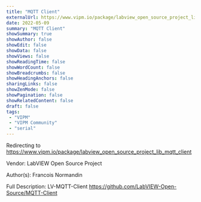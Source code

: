 ```yaml
---
title: "MQTT Client"
externalUrl: https://www.vipm.io/package/labview_open_source_project_lib_mqtt_client
date: 2022-05-09
summary: "MQTT Client"
showSummary: true
showAuthor: false
showEdit: false
showData: false
showViews: false
showReadingTime: false
showWordCount: false
showBreadcrumbs: false
showHeadingAnchors: false
sharingLinks: false
showZenMode: false
showPagination: false
showRelatedContent: false
draft: false
tags:
 - "VIPM"
 - "VIPM Community"
 - "serial"
---
```


Redirecting to https://www.vipm.io/package/labview_open_source_project_lib_mqtt_client

Vendor: LabVIEW Open Source Project

Author(s): Francois Normandin
 
Full Description:
LV-MQTT-Client
https://github.com/LabVIEW-Open-Source/MQTT-Client